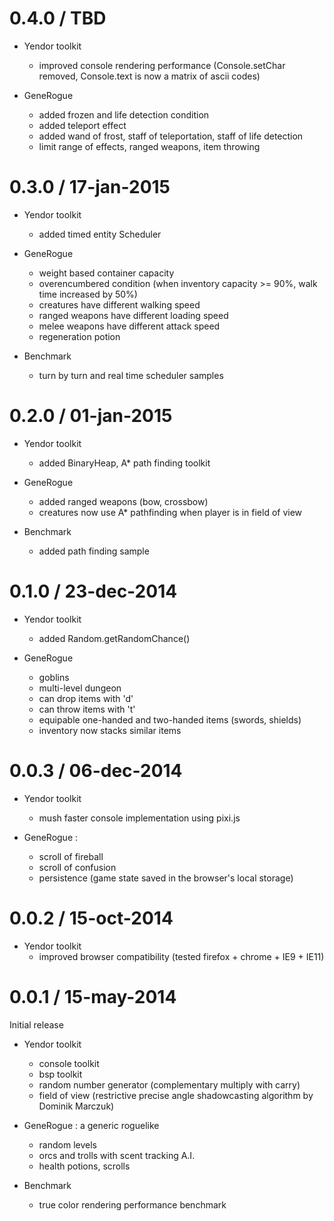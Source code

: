 # 0.4.0 / TBD
* Yendor toolkit
	- improved console rendering performance (Console.setChar removed, Console.text is now a matrix of ascii codes)

* GeneRogue
	- added frozen and life detection condition
	- added teleport effect
	- added wand of frost, staff of teleportation, staff of life detection
	- limit range of effects, ranged weapons, item throwing

# 0.3.0 / 17-jan-2015
* Yendor toolkit
	- added timed entity Scheduler

* GeneRogue
	- weight based container capacity
	- overencumbered condition (when inventory capacity >= 90%, walk time increased by 50%)
	- creatures have different walking speed
	- ranged weapons have different loading speed
	- melee weapons have different attack speed
	- regeneration potion

* Benchmark
	- turn by turn and real time scheduler samples

# 0.2.0 / 01-jan-2015
* Yendor toolkit
	- added BinaryHeap, A* path finding toolkit

* GeneRogue
	- added ranged weapons (bow, crossbow)
	- creatures now use A* pathfinding when player is in field of view

* Benchmark
	- added path finding sample

# 0.1.0 / 23-dec-2014
* Yendor toolkit
	- added Random.getRandomChance()

* GeneRogue
	- goblins
	- multi-level dungeon
	- can drop items with 'd'
	- can throw items with 't'
	- equipable one-handed and two-handed items (swords, shields)
	- inventory now stacks similar items

# 0.0.3 / 06-dec-2014
* Yendor toolkit
	- mush faster console implementation using pixi.js

* GeneRogue :
	- scroll of fireball
	- scroll of confusion
	- persistence (game state saved in the browser's local storage)

# 0.0.2 / 15-oct-2014

* Yendor toolkit
	- improved browser compatibility (tested firefox + chrome + IE9 + IE11)

# 0.0.1 / 15-may-2014

Initial release

* Yendor toolkit
	- console toolkit
	- bsp toolkit
	- random number generator (complementary multiply with carry)
	- field of view (restrictive precise angle shadowcasting algorithm by Dominik Marczuk)

* GeneRogue : a generic roguelike
	- random levels
	- orcs and trolls with scent tracking A.I.
	- health potions, scrolls

* Benchmark
	- true color rendering performance benchmark
